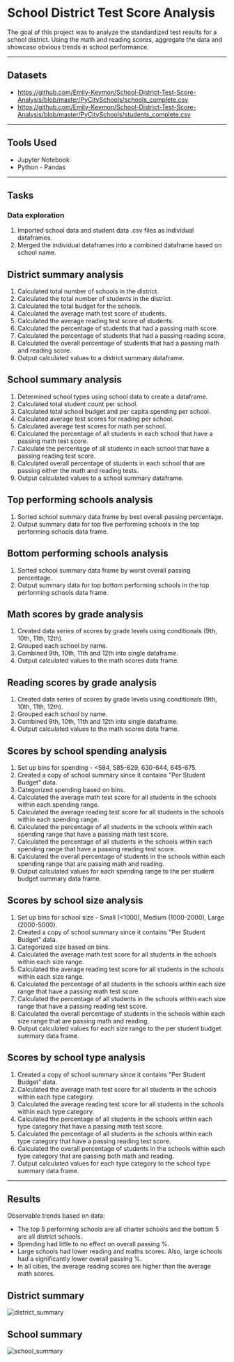 # School District Test Score Analysis
The goal of this project was to analyze the standardized test results for a school district.  Using the math and reading scores, aggregate the data and showcase obvious trends in school performance.

---
## Datasets
* https://github.com/Emily-Keymon/School-District-Test-Score-Analysis/blob/master/PyCitySchools/schools_complete.csv
* https://github.com/Emily-Keymon/School-District-Test-Score-Analysis/blob/master/PyCitySchools/students_complete.csv

---
## Tools Used
* Jupyter Notebook
* Python - Pandas

---
## Tasks
### Data exploration
1.  Imported school data and student data .csv files as individual dataframes.
2.  Merged the individual dataframes into a combined dataframe based on school name.

## District summary analysis
1.  Calculated total number of schools in the district.
2.  Calculated the total number of students in the district.
3.  Calculated the total budget for the schools.
4.  Calculated the average math test score of students.
5.  Calculated the average reading test score of students.
6.  Calculated the percentage of students that had a passing math score.
7.  Calculated the percentage of students that had a passing reading score.
8.  Calculated the overall percentage of students that had a passing math and reading score.
9.  Output calculated values to a district summary dataframe.

## School summary analysis
1.  Determined school types using school data to create a dataframe.
2.  Calculated total student count per school.
3.  Calculated total school budget and per capita spending per school.
4.  Calculated average test scores for reading per school.
5.  Calculated average test scores for math per school.
6.  Calculated the percentage of all students in each school that have a passing math test score.
7.  Calculate the percentage of all students in each school that have a passing reading test score.
8.  Calculated overall percentage of students in each school that are passing either the math and reading tests.
9.  Output calculated values to a school summary dataframe.

## Top performing schools analysis
1.  Sorted school summary data frame by best overall passing percentage.
2.  Output summary data for top five performing schools in the top performing schools data frame.

## Bottom performing schools analysis
1.  Sorted school summary data frame by worst overall passing percentage.
2.  Output summary data for top bottom performing schools in the top performing schools data frame.  

## Math scores by grade analysis
1.  Created data series of scores by grade levels using conditionals (9th, 10th, 11th, 12th).
2.  Grouped each school by name.
3.  Combined 9th, 10th, 11th and 12th into single dataframe.
4.  Output calculated values to the math scores data frame.

## Reading scores by grade analysis
1.  Created data series of scores by grade levels using conditionals (9th, 10th, 11th, 12th).
2.  Grouped each school by name.
3.  Combined 9th, 10th, 11th and 12th into single dataframe.
4.  Output calculated values to the math scores data frame.

## Scores by school spending analysis
1.  Set up bins for spending - <584, 585-629, 630-644, 645-675.
2.  Created a copy of school summary since it contains "Per Student Budget" data.
3.  Categorized spending based on bins.
4.  Calculated the average math test score for all students in the schools within each spending range.
5.  Calculated the average reading test score for all students in the schools within each spending range.
6.  Calculated the percentage of all students in the schools within each spending range that have a passing math test score.
7.  Calculated the percentage of all students in the schools within each spending range that have a passing reading test score.
8.  Calculated the overall percentage of students in the schools within each spending range that are passing math and reading.
9.  Output calculated values for each spending range to the per student budget summary data frame.

## Scores by school size analysis
1.  Set up bins for school size - Small (<1000), Medium (1000-2000), Large (2000-5000).
2.  Created a copy of school summary since it contains "Per Student Budget" data.
3.  Categorized size based on bins.
4.  Calculated the average math test score for all students in the schools within each size range.
5.  Calculated the average reading test score for all students in the schools within each size range.
6.  Calculated the percentage of all students in the schools within each size range that have a passing math test score.
7.  Calculated the percentage of all students in the schools within each size range that have a passing reading test score.
8.  Calculated the overall percentage of students in the schools within each size range that are passing math and reading.
9.  Output calculated values for each size range to the per student budget summary data frame.

## Scores by school type analysis
1.  Created a copy of school summary since it contains "Per Student Budget" data.
2.  Calculated the average math test score for all students in the schools within each type category.
3.  Calculated the average reading test score for all students in the schools within each type category.
4.  Calculated the percentage of all students in the schools within each type category that have a passing math test score.
5.  Calculated the percentage of all students in the schools within each type category that have a passing reading test score.
6.  Calculated the overall percentage of students in the schools within each type category that are passing both math and reading.
7.  Output calculated values for each type category to the school type summary data frame. 

---
## Results
Observable trends based on data:
* The top 5 performing schools are all charter schools and the bottom 5 are all district schools.
* Spending had little to no effect on overall passing %.
* Large schools had lower reading and maths scores. Also, large schools had a significantly lower overall passing %.
* In all cities, the average reading scores are higher than the average math scores.

## District summary
![district_summary](https://user-images.githubusercontent.com/64673015/102021750-a8dd9b80-3d47-11eb-907d-706cd77f3810.PNG)

## School summary
![school_summary](https://user-images.githubusercontent.com/64673015/102021756-ba26a800-3d47-11eb-84a2-9dbb49aad013.PNG)







